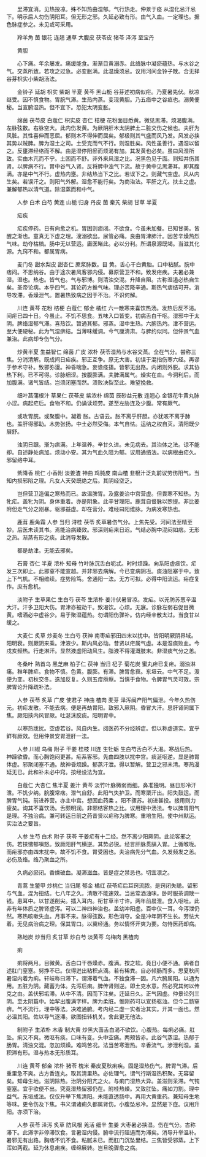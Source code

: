 <!-- { "loadSidebar": true } -->
　　里滞宜消。见热投凉。殊不知热由湿郁。气行热走。仲景于痉 从湿化忌汗忌下。明示后人勿伤阴阳耳。但无形之邪。久延必致有形。由气入血。一定理也。据色脉症参之。未见或可采用。

　　羚羊角 茵 银花 连翘 通草 大腹皮 茯苓皮 猪苓 泽泻 至宝丹

　　黄胆

　　心下痛。年余屡发。痛缓能食。渐渐目黄溺赤。此络脉中凝瘀蕴热。与水谷之气。交蒸所致。若攻之过急。必变胀满。此温燥须忌。议用河间金铃子散。合无择谷芽枳实小柴胡汤法。

　　金铃子 延胡 枳实 柴胡 半夏 黄芩 黑山栀 谷芽述初病似疟。乃夏暑先伏。秋凉继受。因不慎食物。胃脘气滞。生热内蒸。变现黄胆。乃五疸中之谷疸也。溺黄便秘。当宣腑湿热。但不宜下。恐犯太阴变胀。

　　绵茵 茯苓皮 白蔻仁 枳实皮 杏仁 桔梗 花粉面目悉黄。微见黑滞。烦渴腹满。左脉弦数。右脉空大。此内伤发黄。为厥阴肝木太阴脾土二脏交伤之候也。夫肝为风脏。其性喜伸而恶屈。郁则木不得伸而屈矣。郁极则其气盛而风乃发。风发必挟其势以贼脾。脾为湿土之司。土受克而气不行。则湿胜矣。风性虽善行。遇湿以留之。反壅滞经络而不解。由是湿停阳瘀而烦渴有加。其发黄也必矣。虽曰风湿所致。实由木亢而不宁。土困而不舒。非外来风湿之比。况黑色见于面。则知并伤其肾。以脾病不行。胃中谷气入肾。反将脾中浊气下流。故于黄中见黑滞耳。即其腹满。亦是中气不行。虚热内壅。非结热当下之比。若误下之。则藏气空虚。风从内生矣。若误汗之。则阳气外解。湿愈不能行矣。为商治法。平肝之亢。扶土之虚。兼解郁热以清气道。除湿蒸而和中气。

　　人参 白术 白芍 黄连 山栀 归身 丹皮 茵 秦艽 柴胡 甘草 半夏

　　疟疾

　　疟疾停药。日有向愈之机。胃困则痞闭。不欲食。今虽未加餐。已知甘美。皆醒之渐也。童真无下虚之理。溲溺欲出。尿管必痛。良由胃津肺汁。因苦辛燥热烈气味。劫夺枯槁。肠中无以营运。庸医睹此。必以分利。所谓泉源既竭。当滋其化源。九窍不和。都属胃病。

　　麦门冬 甜水梨皮 甜杏仁 蔗浆脉数。目 黄。舌心干白黄胎。口中粘腻。脘中痞闷。不思纳谷。由于途次暑风客邪内侵。募原营卫不和。致发疟疾。夫暑必兼湿。湿也。热也。皆气也。气与邪博。则清浊交混。升降自阻。古称湿遏必热自生矣。圣帝论病。本乎四气。其论药方推气味。理必苦降辛通。斯热气痞结可开。消导攻滞。香燥泄气。置暑热致病之因于不治。不识何解。

　　川连 黄芩 花粉 桔梗 白蔻仁 郁金 橘红 六一散寒来喜饮热汤。发热后反不渴。间疟已四十日。今虽止。不饥不思食。五味入口皆变。初病舌白干呕。湿邪中于太阴。脾络湿郁气滞。喜热饮。暂通其郁。邪蒸。湿中生热。六腑热灼。津不营运。至大便硬秘。此为气湿痹结。当薄味缓调。今气厘清肃。与脾约似同。但仲景气血兼治。此病却专伤气分。

　　炒黄半夏 生益智仁 绵茵 广皮 浓朴 茯苓湿热与水谷交蒸。全在气分。尝称三焦。分消清解。既成间日疟疾。邪正互争。原无大害。初误于混指伤寒六经。再谬于参术守补。致邪弥漫。神昏喘急。妄谵痉搐。皆邪无出路。内闭则外脱。求其协热下利。已不可得。诊脉细涩。按腹膨满。夫脾满属气。燥实在血。今洞利后。而加腹满。诸气皆结。岂须闭塞而然。溃败决裂至此。难望挽救。

　　细叶菖蒲根汁 草果仁 茯苓皮 紫浓朴 绵茵 辰砂益元散 连翘心 金银花牛黄丸脉小涩。病起疟后。食物不和。仍诵读烦劳。遂至左胁连及少腹。常有厥气。

　　或攻胃脘。或聚腹中。凝着 胀。古语云。胀不离乎肝胆。亦犹咳不离乎肺也。盖肝得邪助。木势张扬。中土必然受侮。本气自怯。运纳之权自灭。清阳既少展舒。

　　浊阴日踞。渐为痞满。上年温养。辛甘久进。未见病去。其治体之法。谅不能却。自述静处病加。烦动小安。其为气血久阻为郁。议用通络法。以病根由疟久。邪留络中耳。

　　紫降香 桃仁 小香附 淡姜渣 神曲 鸡肫皮 南山楂 韭根汁泛丸前议劳伤阳气。当知内损邪陷之理。凡女人天癸既绝之后。其阴经空乏。

　　岂但营卫造偏之寒热而已。故温脾胃。及露姜治中宫营虚。但畏寒不知热。为牝疟。盖牝为阴。身体重着。亦是阴象。此辛甘理阳。鹿茸自督脉以煦提。非比姜附但走气分之刚暴。驱邪益虚。却在营分。难经曰阳维脉。为病发寒热也。

　　鹿茸 鹿角霜 人参 当归 浔桂 茯苓 炙草暑伤气分。上焦先受。河间法至精至妙。后医未读其书。焉能治病臻效。邪深则疟来日迟。气结必胸中混闷如痞。无形之热。渐蒸有形之痰。此消导发散。

　　都是劫津。无能去邪矣。

　　石膏 杏仁 半夏 浓朴 知母 竹叶脉沉舌白呃忒。时时烦躁。向系阳虚痰饮。疟发三次即止。此邪窒不能宣越。并非邪去病解。今已变病阴冱。痰浊阻塞于中。致上下气机。不相维续。症势险笃。舍通阳一法。无方可拟。必得中阳流运。疟症复作。庶有愈机。

　　淡附子 生草果仁 生白芍 茯苓 生浓朴 姜汁伏暑冒凉。发疟。以羌防苏葱辛温大汗。汗多卫阳大伤。胃津亦被劫干。致渴饮。心烦。无寐。诊脉左弱右促目微黄。嗜酒必中虚谷少。易于聚湿蕴热。勿谓阳伤骤补。仿内经辛散太过。当食甘以缓之。

　　大麦仁 炙草 炒麦冬 生白芍 茯神 南枣疟邪田四末以扰中。皆阳明厥阴界域。阳明衰。则厥阴来乘。津液少。斯内风必动。昔贤以疟属气虚。本是湿痰败血。今戌亥频热。行走淋汗。显然液虚阳动风生。脂液不得灌溉肢末。非湿痰气分之恙。

　　冬桑叶 熟首乌 黑芝麻 柏子仁 茯神 当归 杞子 菊花炭 蜜丸疟已复疟。溺浊淋痛。稚年脾疟。食物不慎。色黄。腹膨。有滞。脾胃愈衰。东垣云。中气不足。溲便为变。初秋交冬。迭加反复。久则五疳痨瘵。当慎于食物。令脾胃气灵可效。宗脾胃论升降疏补法。

　　人参 茯苓 炙草 广皮 使君子 神曲 楂肉 麦芽 泽泻闽产阳气偏泄。今年久热伤元。初疟发散。不能去病。便是再劫胃阳。致邪入厥阴。昏冒大汗。思肝肾同属下焦。厥阳挟内风冒厥。吐涎沫胶痰。阳明胃中。

　　以寒热戕扰。空虚若谷。风自内生。阅医药不分经辨症。但以称虚道实。宜乎鲜有厥效。但用仲景安胃泄肝一法。

　　人参 川椒 乌梅 附子 干姜 桂枝 川连 生牡蛎 生白芍舌白不大渴。寒战后热。神躁欲昏。而心胸饱闷更甚。疟系客邪。先由四肢以扰中宫。痰涎呕逆。显是肺胃体虚。邪聚闭塞不通。故神昏烦躁。郁蒸汗泄。得以暂解。营卫之邪未清。寒热漫延无已。此和补未必中窍。按经设法为宜。

　　白蔻仁 大杏仁 焦半夏 姜汁 黄芩 淡竹叶脉微弱而细。鼻准独明。昼日形冷汗泄。不饥少纳。脘腹常痞。泄气自舒。此阳气失护卫。而寒栗汗出。阳失鼓运。而脾胃气钝。前进养营。亦主中宫。想因血药柔 。阳不骤苏。初进甚投。接用则力疲矣。询其不喜饮汤。舌颇明润。非邪结客热之比。议用理中汤法。专以脾胃阳气是理。不独治病。兼可转运日前之药昔贤以疟称为脾寒。重培生阳。使中州默运。实治法之要旨。

　　人参 生芍 白术 附子 茯苓 干姜疟有十二经。然不离少阳厥阴。此论客邪之伤。若挟怫郁嗔怒。致厥阳肝气横逆。其势必锐。经言肝脉贯膈入胃。上循喉咙。而疟邪亦由四末扰中。故不饥不食。胃受困也。夫治病先分气血。久发频发之恙。必伤及络。络乃聚血之所。

　　久病必瘀闭。香燥破血。凝滞滋血。皆是症之禁忌也。切宜凛之。

　　青蒿 生鳖甲 炒桃仁 当归尾 郁金 橘红 茯苓疟后耳窍流脓。是窍闭失聪。留邪与气血。混为扭结。七八年之久。清散不能速效。当忌荤酒浊味。卧时服茶调散一钱。患耳中。以甘遂削尖。插入耳内。衔甘草半寸许。两年前晨泄。食入呕吐。此非有年体质之脾肾虚泻。可以二神四神治也。盖幼冲阳虚。百中仅一耳。今泻泄仍然。寒热咳嗽失血。月事不来。脉得弦数。形色消夺。全是冲年阴不生长。劳怯大着。无见病治病之理。保其胃口。以冀经通。务以情怀开爽为要。勿恃医药却病。

　　熟地炭 炒当归 炙甘草 炒白芍 淡黄芩 乌梅肉 黑楂肉

　　痢

　　痢将两月。目微黄。舌白口干唇燥赤。腹满。按之软。竟日小便不通。病者自述肛门窒塞。努挣不已。仅得迸出粘积点滴。若有稀粪。自必倾肠而多。思夏秋间暑湿内着为痢。轩岐称曰滞下。谓滞着气血。不独食滞一因。凡六腑属阳。以通为用。五脏为阴。藏蓄为体。先泻后痢。脾传肾则逆。即土克水意。然必究其何以传克之由。盖伏邪垢滞。从中不清。因而下注矣。迁延日久。正气因虚。仲景论列三阴。至太阴篇中。始挈出腹满字样。脾为柔脏。惟刚药可以宣扬驱浊。但今二肠窒痹。气不流行。理中等法。决难通腑。考内经二虚一实者治其实。开其一面也。然必温其阳。佐以导气逐滞。欲图扭转机关。舍此更无他法。

　　制附子 生浓朴 木香 制大黄 炒黑大茴舌白渴不欲饮。心腹热。每痢必痛。肛坠。痢又不爽。微呕有痰。口味有变。头中空痛。两颊皆赤。此谷气蒸湿。热郁于肠胃。清浊交混。忽加烦躁。难鸣苦况。法当苦寒泄热。辛香流气。渗泄利湿。盖积滞有形。湿与热本无形质耳。

　　川连 黄芩 郁金 浓朴 猪苓 槐米 秦皮夏秋痢疾。固是湿热伤气。脾胃气滞。后重里急不爽。古方香连丸。取其清里热。必佐理气。谓气行斯湿热积聚。无容留矣。知母生地。滋阴除热。治阴分阳亢之火。与痢门湿热大异。盖滋则呆滞。气钝窒塞。宜乎欲便不出。究竟湿热留邪仍在。附桂热燥。又致肛坠。痛如刀割。理中益气。东垣成法。仅仅升举下焦清阳。未能直透肠中。再用大黄重药。兼知母生地等味。更令伤及下焦。书义谓诸痢久都属肾伤。小腹坠忌冷。显然是下症。议用升阳。亦须下治。

　　人参 茯苓 泽泻 炙草 防风根 羌活 细辛 生姜 大枣暑必挟湿。伤在气分。古称滞下。此滞字非停滞饮食。言暑湿内侵。腑中流行阻遏而为滞矣。消导升举温补。暑邪无有出路。胸痞不饥不食。粘腻未已。而肛门沉坠里结。三焦皆受邪蒸。上下浑如两截。延为休息痢疾。缠绵展转。岂旦晚骤愈之病。

